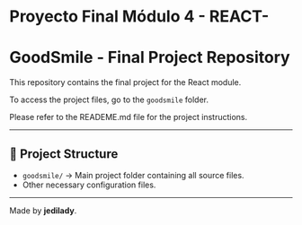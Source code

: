 # **Proyecto Final Módulo 4 - REACT-**

# **GoodSmile - Final Project Repository**

This repository contains the final project for the React module.

To access the project files, go to the `goodsmile` folder.

Please refer to the READEME.md file for the project instructions.

---

## 📂 **Project Structure**

- `goodsmile/` → Main project folder containing all source files.
- Other necessary configuration files.

---

Made by **jedilady**.